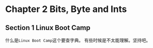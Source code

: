 # Chapter 2 Bits, Byte and Ints

## Section 1 Linux Boot Camp
什么是`Linux Boot Camp`这个要查字典。
有些时候是不太能理解。坚持吧。
